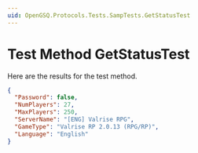 ```yaml
---
uid: OpenGSQ.Protocols.Tests.SampTests.GetStatusTest
---
```


# Test Method GetStatusTest

Here are the results for the test method.

```json
{
  "Password": false,
  "NumPlayers": 27,
  "MaxPlayers": 250,
  "ServerName": "[ENG] Valrise RPG",
  "GameType": "Valrise RP 2.0.13 (RPG/RP)",
  "Language": "English"
}
```
